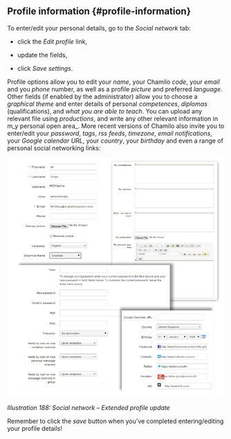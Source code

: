 ## Profile information {#profile-information}

To enter/edit your personal details, go to the _Social network_ tab:

*   click the _Edit profile_ link,

*   update the fields,

*   click _Save settings_.

Profile options allow you to edit your _name_, your Chamilo _code_, your _email_ and you _phone_ number, as well as a profile _picture_ and preferred _language_. Other fields (if enabled by the administrator) allow you to choose a _graphical theme_ and enter details of personal _competences_, _diplomas_ (qualifications), and _what you are able to teach_. You can upload any relevant file using _productions_, and write any other relevant information in m_y personal open area_. More recent versions of Chamilo also invite you to enter/edit your _password_, _tags_, _rss_ _feeds_, _timezone_, _email_ _notifications_, your _Google calendar URL_, your _country_, your _birthday_ and even a range of personal social networking links:

![](../assets/graphics339.png)

*Illustration 188: Social network – Extended profile update*

Remember to click the _save_ button when you&#039;ve completed entering/editing your profile details!

